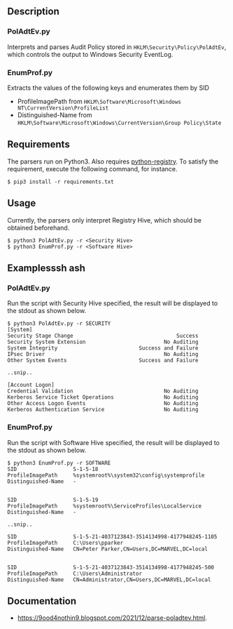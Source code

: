 ## Description

### PolAdtEv.py

Interprets and parses Audit Policy stored in `HKLM\Security\Policy\PolAdtEv`, which controls the output to Windows Security EventLog.

### EnumProf.py

Extracts the values of the following keys and enumerates them by SID
- ProfileImagePath from  `HKLM\Software\Microsoft\Windows NT\CurrentVersion\ProfileList` 
- Distinguished-Name from `HKLM\Software\Microsoft\Windows\CurrentVersion\Group Policy\State` 

## Requirements

The parsers run on Python3. Also requires [python-registry](https://github.com/williballenthin/python-registry). To satisfy the requirement, execute the following command, for instance.

```
$ pip3 install -r requirements.txt
```

## Usage

Currently, the parsers only interpret Registry Hive, which should be obtained beforehand.

```
$ python3 PolAdtEv.py -r <Security Hive>
$ python3 EnumProf.py -r <Software Hive>
```

## Examplesssh ash


### PolAdtEv.py

Run the script with Security Hive specified, the result will be displayed to the stdout as shown below.

```
$ python3 PolAdtEv.py -r SECURITY
[System]
Security Stage Change                                 Success
Security System Extension                         No Auditing
System Integrity                          Success and Failure
IPsec Driver                                      No Auditing
Other System Events                       Success and Failure

..snip..

[Account Logon]
Credential Validation                             No Auditing
Kerberos Service Ticket Operations                No Auditing
Other Access Logon Events                         No Auditing
Kerberos Authentication Service                   No Auditing
```


### EnumProf.py

Run the script with Software Hive specified, the result will be displayed to the stdout as shown below.

```
$ python3 EnumProf.py -r SOFTWARE
SID                  S-1-5-18
ProfileImagePath     %systemroot%\system32\config\systemprofile
Distinguished-Name   -


SID                  S-1-5-19
ProfileImagePath     %systemroot%\ServiceProfiles\LocalService
Distinguished-Name   -

..snip..

SID                  S-1-5-21-4037123843-3514134998-4177948245-1105
ProfileImagePath     C:\Users\pparker
Distinguished-Name   CN=Peter Parker,CN=Users,DC=MARVEL,DC=local


SID                  S-1-5-21-4037123843-3514134998-4177948245-500
ProfileImagePath     C:\Users\Administrator
Distinguished-Name   CN=Administrator,CN=Users,DC=MARVEL,DC=local
```

## Documentation

- https://9ood4nothin9.blogspot.com/2021/12/parse-poladtev.html.
